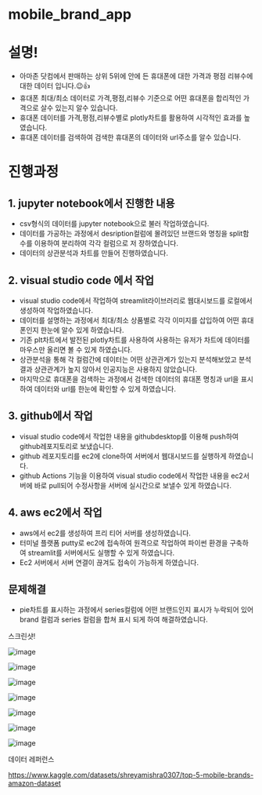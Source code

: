 
# mobile_brand_app
# 설명!

- 아마존 닷컴에서 판매하는 상위 5위에 안에 든 휴대폰에 대한 가격과 평점 리뷰수에 대한 데이터 입니다.😉👍
- 휴대폰 최대/최소 데이터로 가격,평점,리뷰수 기준으로 어떤 휴대폰을 합리적인 가격으로 살수 있는지 알수 있습니다.
- 휴대폰 데이터를 가격,평점,리뷰수별로 plotly차트를 활용하여 시각적인 효과를 높였습니다.
- 휴대폰 데이터를 검색하여 검색한 휴대폰의 데이터와 url주소를 알수 있습니다.

# 진행과정

## 1. jupyter notebook에서 진행한 내용

  - csv형식의 데이터를 jupyter notebook으로 불러 작업하였습니다.
  - 데이터를 가공하는 과정에서 desription컬럼에 몰려있던 브랜드와 명칭을 split함수를 이용하여 분리하여 각각 컬럼으로 저
    장하였습니다.
  - 데이터의 상관분석과 차트를 만들어 진행하였습니다. 

## 2. visual studio code 에서 작업

  - visual studio code에서 작업하여 streamlit라이브러리로 웹대시보드를 로컬에서 생성하여 작업하였습니다.
  - 데이터를 설명하는 과정에서 최대/최소 상품별로 각각 이미지를 삽입하여 어떤 휴대폰인지 한눈에 알수 있게 하였습니다.
  - 기존 plt차트에서 발전된 plotly차트를 사용하여 사용하는 유저가 차트에 데이터를 마우스만 올리면 볼 수 있게 하였습니다.
  - 상관분석을 통해 각 컬럼간에 데이터는 어떤 상관관계가 있는지 분석해보았고 분석 결과 상관관계가 높지 않아서 인공지능은 사용하지 않았습니다.
  - 마지막으로 휴대폰을 검색하는 과정에서 검색한 데이터의 휴대폰 명칭과 url을 표시하여 데이터와 url를 한눈에 확인할 수 있게 하였습니다.

## 3. github에서 작업 
  
   - visual studio code에서 작업한 내용을 githubdesktop를 이용해 push하여 github레포지토리로 보냈습니다.
   - github 레포지토리를 ec2에 clone하여 서버에서 웹대시보드를 실행하게 하였습니다. 
   - github Actions 기능을 이용하여 visual studio code에서 작업한 내용을 ec2서버에 바로 pull되어 수정사항을
     서버에 실시간으로 보낼수 있게 하였습니다.


## 4. aws ec2에서 작업

  - aws에서 ec2를 생성하여 프리 티어 서버를 생성하였습니다.
  - 터미널 플랫폼 putty로 ec2에 접속하여 원격으로 작업하여 파이썬 환경을 구축하여 streamlit를 서버에서도 실행할 수 있게 하였습니다.
  - Ec2 서버에서 서버 연결이 끊겨도 접속이 가능하게 하였습니다.


## 문제해결
  - pie차트를 표시하는 과정에서 series컬럼에 어떤 브랜드인지 표시가 누락되어 있어 brand 컬럼과 series 컬럼을 합쳐 표시 되게 하여 
    해결하였습니다.



스크린샷!

![image](https://user-images.githubusercontent.com/120348521/208591410-05d24c65-133c-46c9-9270-b22d16bebf6a.png)

![image](https://user-images.githubusercontent.com/120348521/208591508-1931d8ef-f3c9-408b-a208-a09170677d97.png)

![image](https://user-images.githubusercontent.com/120348521/208591578-31be9953-0077-4041-a34e-2fbba607ddb3.png)

![image](https://user-images.githubusercontent.com/120348521/208591633-0ec23365-95fa-4817-a454-00e0526e636f.png)

![image](https://user-images.githubusercontent.com/120348521/208591751-d2d7e2cb-3951-4ec8-b07c-892416e84bc1.png)

![image](https://user-images.githubusercontent.com/120348521/208591784-7ae4d311-fad1-4711-bb9e-bbce14f85fad.png)

![image](https://user-images.githubusercontent.com/120348521/208591819-63ba5180-aec7-4282-aaab-ad4ba256ae30.png)



데이터 레퍼런스

https://www.kaggle.com/datasets/shreyamishra0307/top-5-mobile-brands-amazon-dataset
